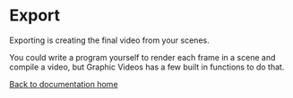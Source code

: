 # Export

Exporting is creating the final video from your scenes.

You could write a program yourself to render each frame in a scene and compile a video,
but Graphic Videos has a few built in functions to do that.

[Back to documentation home][home]

[home]: https://medilocus.github.io/graphic_videos/
